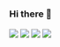 ### Hi there 👋
<img align="center" src="https://github-readme-stats.vercel.app/api/<CARD_TYPE>/?Barakolak=<Barakolak>&theme=<THEME_NAME>" />
<img align="center" src="https://img.shields.io/badge/<C>-<>-<BLUE>" >
<img align="center" src="https://img.shields.io/badge/<Python>-<>-<BLUE>" >
<img align="center" src="https://img.shields.io/badge/<JS>-<>-<BLUE>" >


<!--
**Barakolak/Barakolak** is a ✨ _special_ ✨ repository because its `README.md` (this file) appears on your GitHub profile.

Here are some ideas to get you started:
- 🔭 I’m currently working on ...
- 🌱 I’m currently learning ...
- 👯 I’m looking to collaborate on ...
- 🤔 I’m looking for help with ...
- 💬 Ask me about ...
- 📫 How to reach me: ...
- 😄 Pronouns: ...
- ⚡ Fun fact: ...
-->
